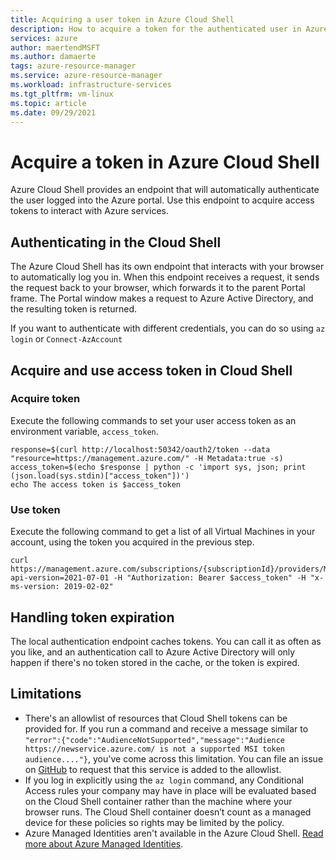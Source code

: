 ```yaml
---
title: Acquiring a user token in Azure Cloud Shell
description: How to acquire a token for the authenticated user in Azure Cloud Shell 
services: azure
author: maertendMSFT
ms.author: damaerte
tags: azure-resource-manager
ms.service: azure-resource-manager
ms.workload: infrastructure-services
ms.tgt_pltfrm: vm-linux
ms.topic: article
ms.date: 09/29/2021
---
```


# Acquire a token in Azure Cloud Shell

Azure Cloud Shell provides an endpoint that will automatically authenticate the user logged into the Azure portal. Use this endpoint to acquire access tokens to interact with Azure services.

## Authenticating in the Cloud Shell
The Azure Cloud Shell has its own endpoint that interacts with your browser to automatically log you in. When this endpoint receives a request, it sends the request back to your browser, which forwards it to the parent Portal frame. The Portal window makes a request to Azure Active Directory, and the resulting token is returned.

If you want to authenticate with different credentials, you can do so using `az login` or `Connect-AzAccount`

## Acquire and use access token in Cloud Shell

### Acquire token

Execute the following commands to set your user access token as an environment variable, `access_token`.
```
response=$(curl http://localhost:50342/oauth2/token --data "resource=https://management.azure.com/" -H Metadata:true -s)
access_token=$(echo $response | python -c 'import sys, json; print (json.load(sys.stdin)["access_token"])')
echo The access token is $access_token
```

### Use token

Execute the following command to get a list of all Virtual Machines in your account, using the token you acquired in the previous step.

```
curl https://management.azure.com/subscriptions/{subscriptionId}/providers/Microsoft.Compute/virtualMachines?api-version=2021-07-01 -H "Authorization: Bearer $access_token" -H "x-ms-version: 2019-02-02"
```

## Handling token expiration

The local authentication endpoint caches tokens. You can call it as often as you like, and an authentication call to Azure Active Directory will only happen if there's no token stored in the cache, or the token is expired.

## Limitations
- There's an allowlist of resources that Cloud Shell tokens can be provided for. If you run a command and receive a message similar to `"error":{"code":"AudienceNotSupported","message":"Audience https://newservice.azure.com/ is not a supported MSI token audience...."}`, you've come across this limitation. You can file an issue on [GitHub](https://github.com/Azure/CloudShell/issues) to request that this service is added to the allowlist.
- If you log in explicitly using the `az login` command, any Conditional Access rules your company may have in place will be evaluated based on the Cloud Shell container rather than the machine where your browser runs. The Cloud Shell container doesn’t count as a managed device for these policies so rights may be limited by the policy.
- Azure Managed Identities aren't available in the Azure Cloud Shell. [Read more about Azure Managed Identities](../active-directory/managed-identities-azure-resources/overview.md).

